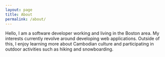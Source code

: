 ```yaml
---
layout: page
title: About
permalink: /about/
---
```


Hello, I am a software developer working and living in the Boston area. My interests currently revolve around developing web applications.
Outside of this, I enjoy learning more about Cambodian culture and participating in outdoor activities such as hiking and snowboarding.  
